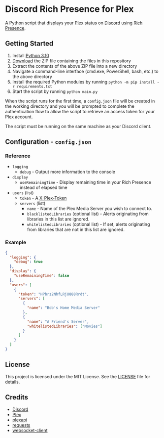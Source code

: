 # Discord Rich Presence for Plex

A Python script that displays your [Plex](https://www.plex.tv) status on [Discord](https://discord.com) using [Rich Presence](https://discord.com/developers/docs/rich-presence/how-to).

## Getting Started

1. Install [Python 3.10](https://www.python.org/downloads/)
2. [Download](archive/refs/heads/master.zip) the ZIP file containing the files in this repository
3. Extract the contents of the above ZIP file into a new directory
4. Navigate a command-line interface (cmd.exe, PowerShell, bash, etc.) to the above directory
5. Install the required Python modules by running `python -m pip install -r requirements.txt`
6. Start the script by running `python main.py`

When the script runs for the first time, a `config.json` file will be created in the working directory and you will be prompted to complete the authentication flow to allow the script to retrieve an access token for your Plex account.

The script must be running on the same machine as your Discord client.

## Configuration - `config.json`

### Reference

* `logging`
  * `debug` - Output more information to the console
* `display`
  * `useRemainingTime` - Display remaining time in your Rich Presence instead of elapsed time
* `users` (list)
  * `token` - A [X-Plex-Token](https://support.plex.tv/articles/204059436-finding-an-authentication-token-x-plex-token)
  * `servers` (list)
    * `name` - Name of the Plex Media Server you wish to connect to.
    * `blacklistedLibraries` (optional list) - Alerts originating from libraries in this list are ignored.
    * `whitelistedLibraries` (optional list) - If set, alerts originating from libraries that are not in this list are ignored.

### Example

```json
{
  "logging": {
    "debug": true
  },
  "display": {
    "useRemainingTime": false
  },
  "users": [
    {
      "token": "HPbrz2NhfLRjU888Rrdt",
      "servers": [
        {
          "name": "Bob's Home Media Server"
        },
        {
          "name": "A Friend's Server",
          "whitelistedLibraries": ["Movies"]
        }
      ]
    }
  ]
}
```

## License

This project is licensed under the MIT License. See the [LICENSE](LICENSE) file for details.

## Credits

* [Discord](https://discord.com)
* [Plex](https://www.plex.tv)
* [plexapi](https://github.com/pkkid/python-plexapi)
* [requests](https://github.com/psf/requests)
* [websocket-client](https://github.com/websocket-client/websocket-client)
